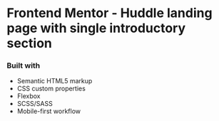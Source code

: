# Frontend Mentor - Huddle landing page with single introductory section

### Built with

- Semantic HTML5 markup
- CSS custom properties
- Flexbox
- SCSS/SASS
- Mobile-first workflow
